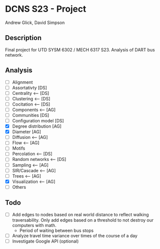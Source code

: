 # DCNS S23 - Project

Andrew Glick, David Simpson

## Description

Final project for UTD SYSM 6302 / MECH 6317 S23. Analysis of DART bus network.

## Analysis

- [ ] Alignment
- [ ] Assortativty [DS]
- [ ] Centrality <-- [DS]
- [ ] Clustering <-- [DS]
- [ ] Cocitation <-- [DS]
- [ ] Components <-- [AG]
- [ ] Communities [DS]
- [ ] Configuration model [DS]
- [x] Degree distribution [AG]
- [x] Diameter [AG]
- [ ] Diffusion <-- [AG]
- [ ] Flow <-- [AG]
- [ ] Motifs
- [ ] Percolation <-- [DS]
- [ ] Random networks <-- [DS]
- [ ] Sampling <-- [AG]
- [ ] SIR/Cascade <-- [AG]
- [ ] Trees <-- [AG]
- [x] Visualization <-- [AG]
- [ ] Others

## Todo

- [ ] Add edges to nodes based on real world distance to reflect walking
  traversability. Only add edges based on a threshold to not destroy our
  computers with math.
    - Period of waiting between bus stops
- [ ] Analyze travel time variance over times of the course of a day
- [ ] Investigate Google API (optional)
